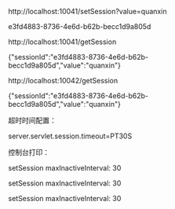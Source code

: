 http://localhost:10041/setSession?value=quanxin

e3fd4883-8736-4e6d-b62b-becc1d9a805d

http://localhost:10041/getSession

{"sessionId":"e3fd4883-8736-4e6d-b62b-becc1d9a805d","value":"quanxin"}

http://localhost:10042/getSession

{"sessionId":"e3fd4883-8736-4e6d-b62b-becc1d9a805d","value":"quanxin"}

超时时间配置：

server.servlet.session.timeout=PT30S

控制台打印：

setSession maxInactiveInterval: 30

setSession maxInactiveInterval: 30

setSession maxInactiveInterval: 30